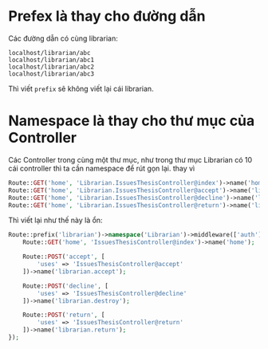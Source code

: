 # Prefex là thay cho đường dẫn

Các đường dẫn có cùng librarian:
```
localhost/librarian/abc
localhost/librarian/abc1
localhost/librarian/abc2
localhost/librarian/abc3
```
Thì viết `prefix` sẽ không viết lại cái librarian.

# Namespace là thay cho thư mục của Controller

Các Controller trong cùng một thư mục, như trong thư mục Librarian có 10 cái controller thì ta cần namespace để rút gọn lại.
thay vì
```php
Route::GET('home', 'Librarian.IssuesThesisController@index')->name('home');
Route::GET('home', 'Librarian.IssuesThesisController@accept')->name('librarian.accept');
Route::GET('home', 'Librarian.IssuesThesisController@decline')->name('librarian.destroy');
Route::GET('home', 'Librarian.IssuesThesisController@return')->name('librarian.return');
```
Thì viết lại như thế này là ổn:

```php
Route::prefix('librarian')->namespace('Librarian')->middleware(['auth'])->group(function () {
    Route::GET('home', 'IssuesThesisController@index')->name('home');

    Route::POST('accept', [
        'uses' => 'IssuesThesisController@accept'
    ])->name('librarian.accept');

    Route::POST('decline', [
        'uses' => 'IssuesThesisController@decline'
    ])->name('librarian.destroy');

    Route::POST('return', [
        'uses' => 'IssuesThesisController@return'
    ])->name('librarian.return');
});
```
